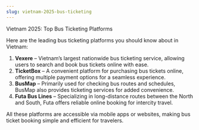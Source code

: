 ```yaml
---
slug: vietnam-2025-bus-ticketing
---
```

Vietnam 2025: Top Bus Ticketing Platforms

Here are the leading bus ticketing platforms you should know about in Vietnam:

1. **Vexere** – Vietnam’s largest nationwide bus ticketing service, allowing users to search and book bus tickets online with ease.
2. **TicketBox** – A convenient platform for purchasing bus tickets online, offering multiple payment options for a seamless experience.
3. **BusMap** – Primarily used for checking bus routes and schedules, BusMap also provides ticketing services for added convenience.
4. **Futa Bus Lines** – Specializing in long-distance routes between the North and South, Futa offers reliable online booking for intercity travel.

All these platforms are accessible via mobile apps or websites, making bus ticket booking simple and efficient for travelers.